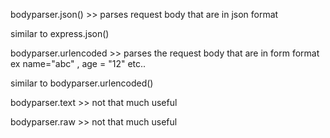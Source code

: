 bodyparser.json() >> parses request body that are in json format

similar to express.json()

bodyparser.urlencoded >> parses the request body that are in form format ex name="abc" , age = "12" etc..

similar to bodyparser.urlencoded()

bodyparser.text >> not that much useful

bodyparser.raw >> not that much useful
